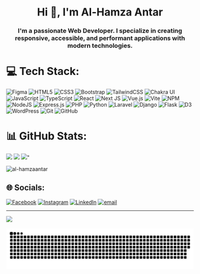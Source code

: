 <h1 align="center">Hi 👋, I'm Al-Hamza Antar</h1>
<h3 align="center">I'm a passionate Web Developer. I specialize in creating responsive, accessible, and performant applications with modern technologies.</h3>

# 💻 Tech Stack:
![Figma](https://img.shields.io/badge/figma-%23F24E1E.svg?style=for-the-badge&logo=figma&logoColor=white)
![HTML5](https://img.shields.io/badge/html5-%23E34F26.svg?style=for-the-badge&logo=html5&logoColor=white)
![CSS3](https://img.shields.io/badge/css3-%231572B6.svg?style=for-the-badge&logo=css3&logoColor=white)
![Bootstrap](https://img.shields.io/badge/bootstrap-%238511FA.svg?style=for-the-badge&logo=bootstrap&logoColor=white)
![TailwindCSS](https://img.shields.io/badge/tailwindcss-%2338B2AC.svg?style=for-the-badge&logo=tailwind-css&logoColor=white)
![Chakra UI](https://img.shields.io/badge/ChakraUI-%2338B2AC.svg?style=for-the-badge&logo=ChakraUI&logoColor=white)
![JavaScript](https://img.shields.io/badge/javascript-%23323330.svg?style=for-the-badge&logo=javascript&logoColor=%23F7DF1E)
![TypeScript](https://img.shields.io/badge/typescript-%23007ACC.svg?style=for-the-badge&logo=typescript&logoColor=white)
![React](https://img.shields.io/badge/react-%2320232a.svg?style=for-the-badge&logo=react&logoColor=%2361DAFB)
![Next JS](https://img.shields.io/badge/Next-black?style=for-the-badge&logo=next.js&logoColor=white)
![Vue.js](https://img.shields.io/badge/vue.js-%2335495e.svg?style=for-the-badge&logo=vuedotjs&logoColor=%234FC08D)
![Vite](https://img.shields.io/badge/vite-%23646CFF.svg?style=for-the-badge&logo=vite&logoColor=white)
![NPM](https://img.shields.io/badge/NPM-%23CB3837.svg?style=for-the-badge&logo=npm&logoColor=white)
![NodeJS](https://img.shields.io/badge/node.js-6DA55F?style=for-the-badge&logo=node.js&logoColor=white)
![Express.js](https://img.shields.io/badge/express.js-%23404d59.svg?style=for-the-badge&logo=express&logoColor=%2361DAFB)
![PHP](https://img.shields.io/badge/php-%23777BB4.svg?style=for-the-badge&logo=php&logoColor=white)
![Python](https://img.shields.io/badge/Python-%23777BB4.svg?style=for-the-badge&logo=Python&logoColor=white)
![Laravel](https://img.shields.io/badge/laravel-%23FF2D20.svg?style=for-the-badge&logo=laravel&logoColor=white) 
![Django](https://img.shields.io/badge/django-%23092E20.svg?style=for-the-badge&logo=django&logoColor=white)
![Flask](https://img.shields.io/badge/flask-%23000.svg?style=for-the-badge&logo=flask&logoColor=white)
![D3](https://img.shields.io/badge/d3-%23F05033.svg?style=for-the-badge&logo=d3&logoColor=white) 
![WordPress](https://img.shields.io/badge/WordPress-%231572B6.svg?style=for-the-badge&logo=WordPress&logoColor=white) 
![Git](https://img.shields.io/badge/git-%23F05033.svg?style=for-the-badge&logo=git&logoColor=white) 
![GitHub](https://img.shields.io/badge/github-%23F05033.svg?style=for-the-badge&logo=github&logoColor=white)   

<!-- Stats -->
# 📊 GitHub Stats:

![](https://github-readme-stats.vercel.app/api?username=Al-HamzaAntar&theme=dark&hide_border=true&include_all_commits=false&count_private=false)
![](https://nirzak-streak-stats.vercel.app/?user=Al-HamzaAntar&theme=dark&hide_border=true)
![](https://github-readme-stats.vercel.app/api/top-langs/?username=Al-HamzaAntar&theme=dark&hide_border=true&include_all_commits=false&count_private=false&layout=compact)" 
<p align="left"> <img src="https://komarev.com/ghpvc/?username=al-hamzaantar&label=Profile%20views&color=0e75b6&style=flat" alt="al-hamzaantar" /> </p>


<!-- Social connections -->
## 🌐 Socials:
[![Facebook](https://img.shields.io/badge/Facebook-%231877F2.svg?logo=Facebook&logoColor=white)](https://facebook.com/https://www.facebook.com/https://www.facebook.com/alhmzt.ntr) [![Instagram](https://img.shields.io/badge/Instagram-%23E4405F.svg?logo=Instagram&logoColor=white)](https://instagram.com/https://instagram.com/https://www.instagram.com/hamzaantar2001/) [![LinkedIn](https://img.shields.io/badge/LinkedIn-%230077B5.svg?logo=linkedin&logoColor=white)](https://linkedin.com/in/https://www.linkedin.com/in/https://www.linkedin.com/in/%d8%a7%d9%84%d8%ad%d9%85%d8%b2%d8%a9-%d8%b9%d9%86%d8%aa%d8%b1-404677304/) [![email](https://img.shields.io/badge/Email-D14836?logo=gmail&logoColor=white)](mailto:Al-HamzaAntar@outlook.sa) 

---
<!-- Visit Counter -->
[![](https://visitcount.itsvg.in/api?id=Al-HamzaAntar&icon=0&color=0)](https://visitcount.itsvg.in)

<!-- Snake Animation -->
![snake gif](https://github.com/Al-HamzaAntar/Al-HamzaAntar/blob/output/github-snake-dark.svg)


